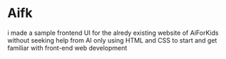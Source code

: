 # Aifk
i made a sample frontend UI for the alredy existing website of AiForKids without seeking help from AI only using HTML and CSS to start and get familiar with front-end web development
